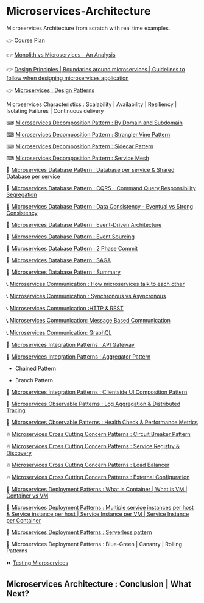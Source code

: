 # Microservices-Architecture
Microservices Architecture from scratch with real time examples.

👉 [Course Plan](https://youtube.com/greenlearner)

👉 [Monolith vs Microservices - An Analysis](https://youtu.be/wRWxf8cU6pU)

👉 [Design Principles | Boundaries around microservices | Guidelines to follow when designing microservices application](https://youtu.be/PXkdFs2GSwE)

👉 [Microservices : Design Patterns](https://youtu.be/SkE0-i6rkFA)

 Microservices Characteristics :  Scalability | Availability | Resiliency | Isolating Failures | Continuous delivery
 
 ⌨ [Microservices Decomposition Pattern : By Domain and Subdomain](https://youtu.be/_U36FMfU1-M)
 
 ⌨ [Microservices Decomposition Pattern : Strangler Vine Pattern](https://youtu.be/9qfhb9rQ9Q8)
 
 ⌨ [Microservices Decomposition Pattern : Sidecar Pattern](https://youtu.be/NQzZq9uRmtg)
 
 ⌨ [Microservices Decomposition Pattern : Service Mesh](https://youtu.be/u0-nWUL1I8g)
 
 💾 [Microservices Database Pattern : Database per service & Shared Database per service](https://youtu.be/azaksuZ3I8w)
 
 💾 [Microservices Database Pattern : CQRS - Command Query Responsibility Segregation](https://youtu.be/hrmeeCEqzo8)
 
 💾 [Microservices Database Pattern : Data Consistency - Eventual vs Strong Consistency](https://youtu.be/SI9Ocb691ps)
 
 💾 [Microservices Database Pattern : Event-Driven Architecture](https://youtu.be/ig24OzLH5gg)
 
 💾 [Microservices Database Pattern : Event Sourcing](https://youtu.be/vMKA5SotUjQ)
 
 💾 [Microservices Database Pattern : 2 Phase Commit](https://youtu.be/ZU122mPpsBE)
  
 💾 [Microservices Database Pattern : SAGA](https://youtu.be/69kqVIvp4p8)
 
 💾 [Microservices Database Pattern : Summary](https://youtu.be/G1M3fGeadkY)
 
 📞 [Microservices Communication : How microservices talk to each other](https://youtu.be/sFuFmhYTa9I)
 
 📞 [Microservices Communication : Synchronous vs Asyncronous](https://youtu.be/S4U4n8qb13Q)
 
 📞 [Microservices Communication :HTTP & REST](https://youtu.be/Kt8vq4hPSeU)
 
 📞 [Microservices Communication: Message Based Communication](https://youtu.be/1GifcBWmXx0)
 
 📞 [Microservices Communication: GraphQL](https://youtu.be/1GifcBWmXx0)

 🌠 [Microservices Integration Patterns : API Gateway](https://youtu.be/HFiV_JQY98Q)
 
 🌠 [Microservices Integration Patterns : Aggregator Pattern](https://youtu.be/hGIe2wUmL2c)
 
   * Chained Pattern
  
   * Branch Pattern

 🌠 [Microservices Integration Patterns : Clientside UI Composition Pattern](https://youtu.be/ta_5i-Oq5tY)
 
 🍁 [Microservices Observable Patterns : Log Aggregation & Distributed Tracing](https://youtu.be/lf-5v5beJyo)
 
 🍁 [Microservices Observable Patterns : Health Check & Performance Metrics](https://youtu.be/lf-5v5beJyo)
 
 🔥 [Microservices Cross Cutting Concern Patterns : Circuit Breaker Pattern](https://youtu.be/PcVcVt0W1bI)
 
 🔥 [Microservices Cross Cutting Concern Patterns : Service Registry & Discovery](https://youtu.be/jxL0zDCQJxU)
 
 🔥 [Microservices Cross Cutting Concern Patterns : Load Balancer](https://youtu.be/aktjdShbTuI)
 
 🔥 [Microservices Cross Cutting Concern Patterns : External Configuration](https://youtu.be/nZH0XoGA7WQ)
 
 🌈 [Microservices Deployment Patterns : What is Container | What is VM | Container vs VM](https://youtu.be/Dh2p34tbpCo)
 
 🌈 [Microservices Deployment Patterns : Multiple service instances per host & Service instance per host | Service Instance per VM | Service Instance per Container](https://youtu.be/BgkTimOqzXU)
 
 🌈 [Microservices Deployment Patterns : Serverless pattern](https://youtu.be/ZZYMFLsBMT8)
 
 🌈 Microservices Deployment Patterns : Blue-Green | Cananry | Rolling Patterns
 
 ⏩ [Testing Microservices](https://github.com/greenlearner01/Microservices-Testing)
 
 
 ## Microservices Architecture : Conclusion | What Next?

